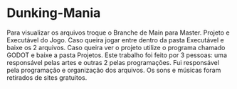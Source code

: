 # Dunking-Mania
Para visualizar os arquivos troque o Branche de Main para Master.
Projeto e Executável do Jogo.
Caso queira jogar entre dentro da pasta Executável e baixe os 2 arquivos.
Caso queira ver o projeto utilize o programa chamado GODOT e baixe a pasta Projetos.
Este trabalho foi feito por 3 pessoas: uma responsável pelas artes e outras 2 pelas programações.
Fui responsável pela programação e organização dos arquivos.
Os sons e músicas foram retirados de sites gratuitos.
